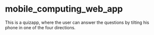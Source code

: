 # mobile_computing_web_app

 This is a quizapp, where the user can answer the questions by tilting his phone in one of the four directions.